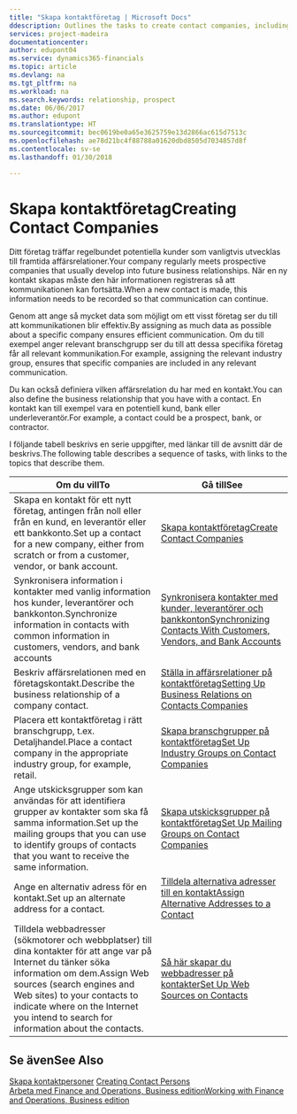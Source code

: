 ```yaml
---
title: "Skapa kontaktföretag | Microsoft Docs"
ddescription: Outlines the tasks to create contact companies, including assigning relevant data about prospects and defining the business relationships you have with companies.
services: project-madeira
documentationcenter: 
author: edupont04
ms.service: dynamics365-financials
ms.topic: article
ms.devlang: na
ms.tgt_pltfrm: na
ms.workload: na
ms.search.keywords: relationship, prospect
ms.date: 06/06/2017
ms.author: edupont
ms.translationtype: HT
ms.sourcegitcommit: bec0619be0a65e3625759e13d2866ac615d7513c
ms.openlocfilehash: ae78d21bc4f88788a01620dbd8505d7034857d8f
ms.contentlocale: sv-se
ms.lasthandoff: 01/30/2018

---
```

# <a name="creating-contact-companies"></a><span data-ttu-id="7bc03-102">Skapa kontaktföretag</span><span class="sxs-lookup"><span data-stu-id="7bc03-102">Creating Contact Companies</span></span>
<span data-ttu-id="7bc03-103">Ditt företag träffar regelbundet potentiella kunder som vanligtvis utvecklas till framtida affärsrelationer.</span><span class="sxs-lookup"><span data-stu-id="7bc03-103">Your company regularly meets prospective companies that usually develop into future business relationships.</span></span> <span data-ttu-id="7bc03-104">När en ny kontakt skapas måste den här informationen registreras så att kommunikationen kan fortsätta.</span><span class="sxs-lookup"><span data-stu-id="7bc03-104">When a new contact is made, this information needs to be recorded so that communication can continue.</span></span>

<span data-ttu-id="7bc03-105">Genom att ange så mycket data som möjligt om ett visst företag ser du till att kommunikationen blir effektiv.</span><span class="sxs-lookup"><span data-stu-id="7bc03-105">By assigning as much data as possible about a specific company ensures efficient communication.</span></span> <span data-ttu-id="7bc03-106">Om du till exempel anger relevant branschgrupp ser du till att dessa specifika företag får all relevant kommunikation.</span><span class="sxs-lookup"><span data-stu-id="7bc03-106">For example, assigning the relevant industry group, ensures that specific companies are included in any relevant communication.</span></span>

<span data-ttu-id="7bc03-107">Du kan också definiera vilken affärsrelation du har med en kontakt.</span><span class="sxs-lookup"><span data-stu-id="7bc03-107">You can also define the business relationship that you have with a contact.</span></span> <span data-ttu-id="7bc03-108">En kontakt kan till exempel vara en potentiell kund, bank eller underleverantör.</span><span class="sxs-lookup"><span data-stu-id="7bc03-108">For example, a contact could be a prospect, bank, or contractor.</span></span>

<span data-ttu-id="7bc03-109">I följande tabell beskrivs en serie uppgifter, med länkar till de avsnitt där de beskrivs.</span><span class="sxs-lookup"><span data-stu-id="7bc03-109">The following table describes a sequence of tasks, with links to the topics that describe them.</span></span>

| <span data-ttu-id="7bc03-110">Om du vill</span><span class="sxs-lookup"><span data-stu-id="7bc03-110">To</span></span> | <span data-ttu-id="7bc03-111">Gå till</span><span class="sxs-lookup"><span data-stu-id="7bc03-111">See</span></span> |
| --- | --- |
| <span data-ttu-id="7bc03-112">Skapa en kontakt för ett nytt företag, antingen från noll eller från en kund, en leverantör eller ett bankkonto.</span><span class="sxs-lookup"><span data-stu-id="7bc03-112">Set up a contact for a new company, either from scratch or from a customer, vendor, or bank account.</span></span> |[<span data-ttu-id="7bc03-113">Skapa kontaktföretag</span><span class="sxs-lookup"><span data-stu-id="7bc03-113">Create Contact Companies</span></span>](marketing-how-create-contact-companies.md) |
| <span data-ttu-id="7bc03-114">Synkronisera information i kontakter med vanlig information hos kunder, leverantörer och bankkonton.</span><span class="sxs-lookup"><span data-stu-id="7bc03-114">Synchronize information in contacts with common information in customers, vendors, and bank accounts</span></span> |[<span data-ttu-id="7bc03-115">Synkronisera kontakter med kunder, leverantörer och bankkonton</span><span class="sxs-lookup"><span data-stu-id="7bc03-115">Synchronizing Contacts With Customers, Vendors, and Bank Accounts</span></span>](marketing-synchronize-contacts-customers-vendors-bank-accounts.md) |
| <span data-ttu-id="7bc03-116">Beskriv affärsrelationen med en företagskontakt.</span><span class="sxs-lookup"><span data-stu-id="7bc03-116">Describe the business relationship of a company contact.</span></span> |[<span data-ttu-id="7bc03-117">Ställa in affärsrelationer på kontaktföretag</span><span class="sxs-lookup"><span data-stu-id="7bc03-117">Setting Up Business Relations on Contacts Companies</span></span>](marketing-business-relations.md) |
| <span data-ttu-id="7bc03-118">Placera ett kontaktföretag i rätt branschgrupp, t.ex. Detaljhandel.</span><span class="sxs-lookup"><span data-stu-id="7bc03-118">Place a contact company in the appropriate industry group, for example, retail.</span></span> |[<span data-ttu-id="7bc03-119">Skapa branschgrupper på kontaktföretag</span><span class="sxs-lookup"><span data-stu-id="7bc03-119">Set Up Industry Groups on Contact Companies</span></span>](marketing-industry-groups.md) |
| <span data-ttu-id="7bc03-120">Ange utskicksgrupper som kan användas för att identifiera grupper av kontakter som ska få samma information.</span><span class="sxs-lookup"><span data-stu-id="7bc03-120">Set up the mailing groups that you can use to identify groups of contacts that you want to receive the same information.</span></span> |[<span data-ttu-id="7bc03-121">Skapa utskicksgrupper på kontaktföretag</span><span class="sxs-lookup"><span data-stu-id="7bc03-121">Set Up Mailing Groups on Contact Companies</span></span>](marketing-mailing-groups.md) |
| <span data-ttu-id="7bc03-122">Ange en alternativ adress för en kontakt.</span><span class="sxs-lookup"><span data-stu-id="7bc03-122">Set up an alternate address for a contact.</span></span> |[<span data-ttu-id="7bc03-123">Tilldela alternativa adresser till en kontakt</span><span class="sxs-lookup"><span data-stu-id="7bc03-123">Assign Alternative Addresses to a Contact</span></span>](marketing-how-assign-alternate-address.md) |
| <span data-ttu-id="7bc03-124">Tilldela webbadresser (sökmotorer och webbplatser) till dina kontakter för att ange var på Internet du tänker söka information om dem.</span><span class="sxs-lookup"><span data-stu-id="7bc03-124">Assign Web sources (search engines and Web sites) to your contacts to indicate where on the Internet you intend to search for information about the contacts.</span></span> |[<span data-ttu-id="7bc03-125">Så här skapar du webbadresser på kontakter</span><span class="sxs-lookup"><span data-stu-id="7bc03-125">Set Up Web Sources on Contacts</span></span>](marketing-web-sources.md) |

## <a name="see-also"></a><span data-ttu-id="7bc03-126">Se även</span><span class="sxs-lookup"><span data-stu-id="7bc03-126">See Also</span></span>
<span data-ttu-id="7bc03-127">[Skapa kontaktpersoner](marketing-create-contact-persons.md) </span><span class="sxs-lookup"><span data-stu-id="7bc03-127">[Creating Contact Persons](marketing-create-contact-persons.md) </span></span>  
[<span data-ttu-id="7bc03-128">Arbeta med Finance and Operations, Business edition</span><span class="sxs-lookup"><span data-stu-id="7bc03-128">Working with Finance and Operations, Business edition</span></span>](ui-work-product.md)

